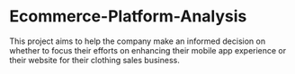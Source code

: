 # Ecommerce-Platform-Analysis
This project aims to help the company make an informed decision on whether to focus their efforts on enhancing their mobile app experience or their website for their clothing sales business. 
